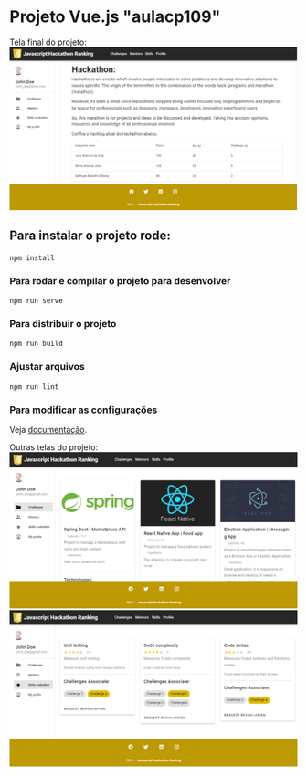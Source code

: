 # Projeto Vue.js "aulacp109"

Tela final do projeto:
![](https://github.com/AriTedeschi/vuetify/blob/main/public/resultado.png?raw=true)

## Para instalar o projeto rode:
```
npm install
```

### Para rodar e compilar o projeto para desenvolver
```
npm run serve
```

### Para distribuir o projeto
```
npm run build
```

### Ajustar arquivos
```
npm run lint
```

### Para modificar as configurações
Veja [documentação](https://cli.vuejs.org/config/).

Outras telas do projeto:
![](https://github.com/AriTedeschi/vuetify/blob/main/public/resultado2.png?raw=true)
![](https://github.com/AriTedeschi/vuetify/blob/main/public/resultado3.png?raw=true)
